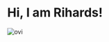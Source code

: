 # Hi, I am Rihards!
<img src="https://github-readme-stats.vercel.app/api/top-langs?username=zajebs&show_icons=true&locale=en&layout=compact&theme=chartreuse-dark" alt="ovi" />
